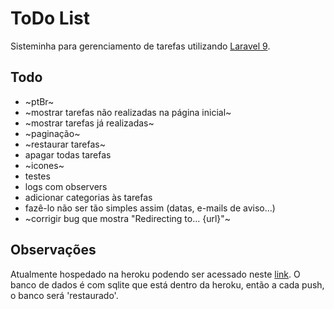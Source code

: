 # ToDo List
Sisteminha para gerenciamento de tarefas utilizando [Laravel 9](https://laravel.com/docs/9.x/releases).

## Todo
- ~ptBr~
- ~mostrar tarefas não realizadas na página inicial~
- ~mostrar tarefas já realizadas~
- ~paginação~
- ~restaurar tarefas~
- apagar todas tarefas
- ~icones~
- testes
- logs com observers
- adicionar categorias às tarefas
- fazê-lo não ser tão simples assim (datas, e-mails de aviso...)
- ~corrigir bug que mostra "Redirecting to... {url}"~

## Observações
Atualmente hospedado na heroku podendo ser acessado neste [link](http://lista-de-tarefas-rmn.herokuapp.com/).
O banco de dados é com sqlite que está dentro da heroku, então a cada push, o banco será 'restaurado'.
